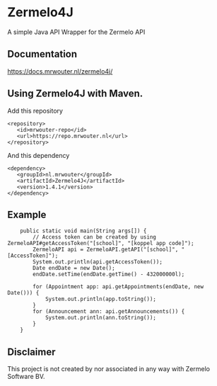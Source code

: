 # Zermelo4J
A simple Java API Wrapper for the Zermelo API

## Documentation
https://docs.mrwouter.nl/zermelo4j/


## Using Zermelo4J with Maven.
Add this repository
```
<repository>
   <id>mrwouter-repo</id>
   <url>https://repo.mrwouter.nl</url>
</repository> 
```
And this dependency
```
<dependency>
   <groupId>nl.mrwouter</groupId>
   <artifactId>Zermelo4J</artifactId>
   <version>1.4.1</version>
</dependency>
```


## Example
```
	public static void main(String args[]) {
		// Access token can be created by using ZermeloAPI#getAccessToken("[school]", "[koppel app code]");
		ZermeloAPI api = ZermeloAPI.getAPI("[school]", "[AccessToken]");
		System.out.println(api.getAccessToken());
		Date endDate = new Date();
		endDate.setTime(endDate.getTime() - 432000000l);
		
		for (Appointment app: api.getAppointments(endDate, new Date())) {
			System.out.println(app.toString());
		}
		for (Announcement ann: api.getAnnouncements()) {
			System.out.println(ann.toString());
		}
	}
```

## Disclaimer
This project is not created by nor associated in any way with Zermelo Software BV.
